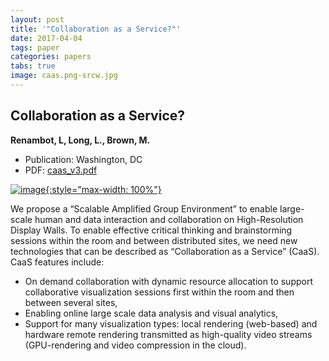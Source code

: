 ```yaml
---
layout: post
title: '"Collaboration as a Service?"'
date: 2017-04-04
tags: paper
categories: papers
tabs: true
image: caas.png-srcw.jpg
---
```


## Collaboration as a Service?
**Renambot, L, Long, L., Brown, M.**
- Publication: Washington, DC
- PDF: [caas_v3.pdf](/documents/caas_v3.pdf)


[![image](https://www.evl.uic.edu/output/originals/caas.png-srcw.jpg){:style="max-width: 100%"}](https://www.evl.uic.edu/output/originals/caas.png-srcw.jpg)

We propose a &ldquo;Scalable Amplified Group Environment&rdquo; to enable large-scale human and data interaction and collaboration on High-Resolution Display Walls. To enable effective critical thinking and brainstorming sessions within the room and between distributed sites, we need new technologies that can be described as &ldquo;Collaboration as a Service&rdquo; (CaaS).<br>
CaaS features include:<br>
- On demand collaboration with dynamic resource allocation to support collaborative visualization sessions first within the room and then between several sites,<br>
- Enabling online large scale data analysis and visual analytics,<br>
- Support for many visualization types: local rendering (web-based) and hardware remote rendering transmitted as high-quality video streams (GPU-rendering and video compression in the cloud).